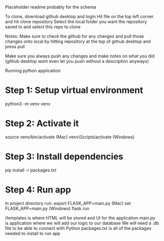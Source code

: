 Placeholder readme probably for the schema


To clone, download github desktop and login
Hit file on the top left corner and hit clone repository
Select the local folder you want the repository saved to and select this repo to clone

Notes:
Make sure to check the github for any changes and pull those changes onto local by hitting repository at the top of github
desktop and press pull

Make sure you always push any changes and make notes on what you did (github desktop wont even let you push without a description anyways)

Running python application:
# Step 1: Setup virtual environment
python3 -m venv venv

# Step 2: Activate it
source venv/bin/activate (Mac)
venv\Scripts\activate (Windows)

# Step 3: Install dependencies
pip install -r packages.txt

# Step 4: Run app
In project directory run:
export FLASK_APP=main.py (Mac)
set FLASK_APP=main.py (Windows)
flask run

/templates is where HTML will be stored and UI for the application
main.py is application where we will add our logic to our database
We will need a .db file to be able to connect with Python
packages.txt is all of the packages needed to install to run app